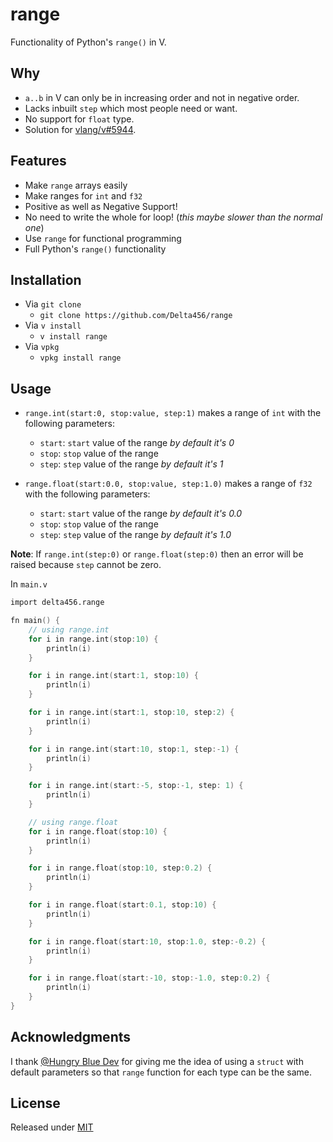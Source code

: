 # range

Functionality of Python's `range()` in V.

## Why

- `a..b` in V can only be in increasing order and not in negative order.
- Lacks inbuilt `step` which most people need or want.
- No support for `float` type.
- Solution for [vlang/v#5944](https://github.com/vlang/v/issues/5944).

## Features

- Make `range` arrays easily
- Make ranges for `int` and `f32`
- Positive as well as Negative Support!
- No need to write the whole for loop! (*this maybe slower than the normal one*)
- Use `range` for functional programming
- Full Python's `range()` functionality

## Installation

- Via `git clone`
    - `git clone https://github.com/Delta456/range`
- Via `v install`
    - `v install range`
- Via `vpkg`
    - `vpkg install range`

## Usage

- `range.int(start:0, stop:value, step:1)` 
  makes a range of `int` with the following parameters:
  - `start`: `start` value of the range *by default it's 0*
  - `stop`: `stop` value of the range
  - `step`: `step` value of the range *by default it's 1*

- `range.float(start:0.0, stop:value, step:1.0)` makes a range of `f32` with the following parameters:
  - `start`: `start` value of the range *by default it's 0.0*
  - `stop`: `stop` value of the range
  - `step`: `step` value of the range *by default it's 1.0*

**Note**: If `range.int(step:0)` or `range.float(step:0)` then an error will be raised because `step` cannot be zero.

In `main.v`

```v
import delta456.range

fn main() {
    // using range.int
    for i in range.int(stop:10) {
        println(i)
    }

    for i in range.int(start:1, stop:10) {
        println(i)
    }

    for i in range.int(start:1, stop:10, step:2) {
        println(i)
    }

    for i in range.int(start:10, stop:1, step:-1) {
        println(i)
    }

    for i in range.int(start:-5, stop:-1, step: 1) {
        println(i)
    }

    // using range.float
    for i in range.float(stop:10) {
        println(i)
    }

    for i in range.float(stop:10, step:0.2) {
        println(i)
    }

    for i in range.float(start:0.1, stop:10) {
        println(i)
    }

    for i in range.float(start:10, stop:1.0, step:-0.2) {
        println(i)
    }

    for i in range.float(start:-10, stop:-1.0, step:0.2) {
        println(i)
    }
}
```

## Acknowledgments

I thank [@Hungry Blue Dev](https://github.com/hungrybluedev) for giving me the idea of using a `struct` with default parameters so that `range` function for each type can be the same.

## License

Released under [MIT](LICENSE)
